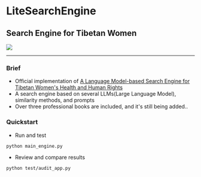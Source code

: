 # LiteSearchEngine
## Search Engine for Tibetan Women

![](https://imgs.shields.io/badge/test-OK-green.svg)

---

### Brief 

- Official implementation of [A Language Model-based Search Engine for Tibetan Women's Health and Human Rights](http)
- A search engine based on several LLMs(Large Language Model), similarity methods, and prompts
- Over three professional books are included, and it's still being added..

### Quickstart

- Run and test
```commandline
python main_engine.py
```

- Review and compare results
```commandline
python test/audit_app.py
```